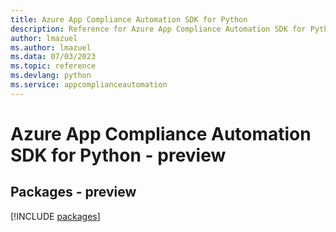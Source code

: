 ```yaml
---
title: Azure App Compliance Automation SDK for Python
description: Reference for Azure App Compliance Automation SDK for Python
author: lmazuel
ms.author: lmazuel
ms.data: 07/03/2023
ms.topic: reference
ms.devlang: python
ms.service: appcomplianceautomation
---
```

# Azure App Compliance Automation SDK for Python - preview
## Packages - preview
[!INCLUDE [packages](app-compliance-automation-index.md)]